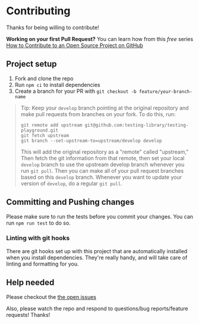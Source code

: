 # Contributing

Thanks for being willing to contribute!

**Working on your first Pull Request?** You can learn how from this _free_
series [How to Contribute to an Open Source Project on GitHub][egghead]

## Project setup

1.  Fork and clone the repo
2.  Run `npm ci` to install dependencies
3.  Create a branch for your PR with `git checkout -b feature/your-branch-name`

> Tip: Keep your `develop` branch pointing at the original repository and make
> pull requests from branches on your fork. To do this, run:
>
> ```
> git remote add upstream git@github.com:testing-library/testing-playground.git
> git fetch upstream
> git branch --set-upstream-to=upstream/develop develop
> ```
>
> This will add the original repository as a "remote" called "upstream," Then
> fetch the git information from that remote, then set your local `develop`
> branch to use the upstream develop branch whenever you run `git pull`. Then you
> can make all of your pull request branches based on this `develop` branch.
> Whenever you want to update your version of `develop`, do a regular `git pull`.

## Committing and Pushing changes

Please make sure to run the tests before you commit your changes. You can run
`npm run test` to do so.

### Linting with git hooks

There are git hooks set up with this project that are automatically installed
when you install dependencies. They're really handy, and will take care of linting
and formatting for you.

## Help needed

Please checkout the [the open issues][issues]

Also, please watch the repo and respond to questions/bug reports/feature
requests! Thanks!

[egghead]: https://egghead.io/series/how-to-contribute-to-an-open-source-project-on-github
[issues]: https://github.com/testing-library/testing-playground/issues
